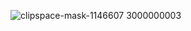 
![clipspace-mask-1146607 3000000003](https://github.com/user-attachments/assets/a22cc20e-ace1-4065-845b-ec71b394fc7d)
